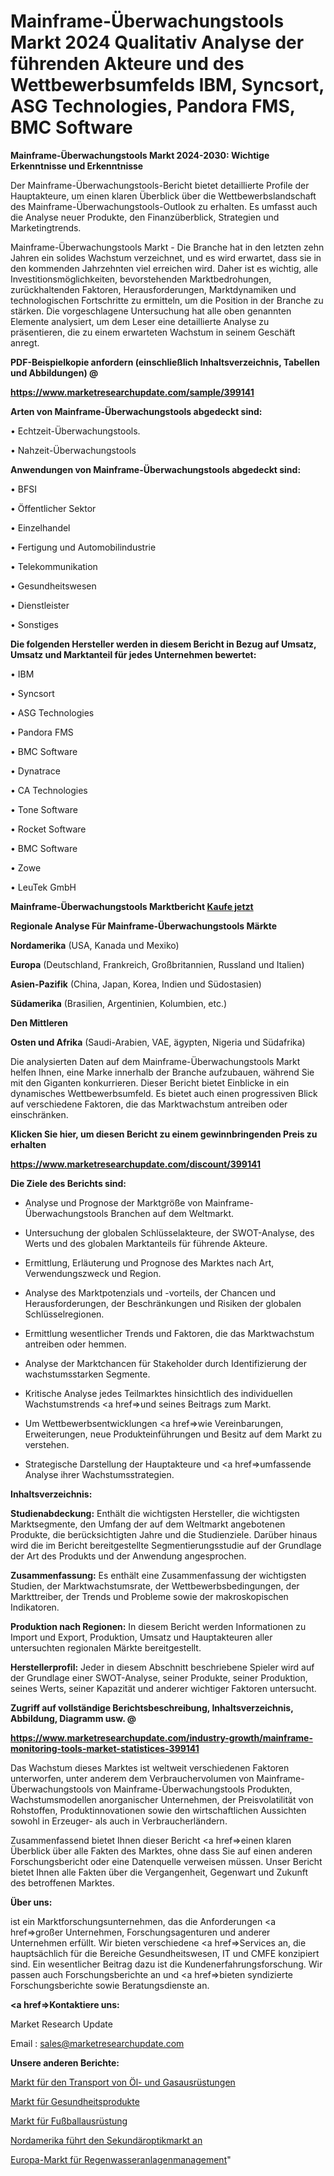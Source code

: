 # Mainframe-Überwachungstools Markt 2024 Qualitativ Analyse der führenden Akteure und des Wettbewerbsumfelds IBM, Syncsort, ASG Technologies, Pandora FMS, BMC Software

<strong>Mainframe-Überwachungstools Markt 2024-2030: Wichtige Erkenntnisse und Erkenntnisse</strong>

Der Mainframe-Überwachungstools-Bericht bietet detaillierte Profile der Hauptakteure, um einen klaren Überblick über die Wettbewerbslandschaft des Mainframe-Überwachungstools-Outlook zu erhalten. Es umfasst auch die Analyse neuer Produkte, den Finanzüberblick, Strategien und Marketingtrends.

Mainframe-Überwachungstools Markt - Die Branche hat in den letzten zehn Jahren ein solides Wachstum verzeichnet, und es wird erwartet, dass sie in den kommenden Jahrzehnten viel erreichen wird. Daher ist es wichtig, alle Investitionsmöglichkeiten, bevorstehenden Marktbedrohungen, zurückhaltenden Faktoren, Herausforderungen, Marktdynamiken und technologischen Fortschritte zu ermitteln, um die Position in der Branche zu stärken. Die vorgeschlagene Untersuchung hat alle oben genannten Elemente analysiert, um dem Leser eine detaillierte Analyse zu präsentieren, die zu einem erwarteten Wachstum in seinem Geschäft anregt.



<strong><b>PDF-Beispielkopie anfordern (einschließlich Inhaltsverzeichnis, Tabellen und Abbildungen) @ </b></strong>

<strong><a href=https://www.marketresearchupdate.com/sample/399141>

<strong>https://www.marketresearchupdate.com/sample/399141</u></a></strong></strong>



<strong>Arten von Mainframe-Überwachungstools abgedeckt sind:</strong>

• Echtzeit-Überwachungstools.

• Nahzeit-Überwachungstools



<strong>Anwendungen von Mainframe-Überwachungstools abgedeckt sind:</strong>

• BFSI

• Öffentlicher Sektor

• Einzelhandel

• Fertigung und Automobilindustrie

• Telekommunikation

• Gesundheitswesen

• Dienstleister

• Sonstiges



<strong>Die folgenden Hersteller werden in diesem Bericht in Bezug auf Umsatz, Umsatz und Marktanteil für jedes Unternehmen bewertet:</strong>

• IBM

• Syncsort

• ASG Technologies

• Pandora FMS

• BMC Software

• Dynatrace

• CA Technologies

• Tone Software

• Rocket Software

• BMC Software

• Zowe

• LeuTek GmbH



<strong>Mainframe-Überwachungstools Marktbericht <a href=https://www.marketresearchupdate.com/buynow/399141>Kaufe jetzt</a></strong>



<strong>Regionale Analyse Für Mainframe-Überwachungstools Märkte</strong>



<strong>Nordamerika</strong> (USA, Kanada und Mexiko)



<strong>Europa</strong> (Deutschland, Frankreich, Großbritannien, Russland und Italien)



<strong>Asien-Pazifik</strong> (China, Japan, Korea, Indien und Südostasien)



<strong>Südamerika</strong> (Brasilien, Argentinien, Kolumbien, etc.)



<strong>Den Mittleren</strong> 

<strong>Osten und Afrika</strong> (Saudi-Arabien, VAE, ägypten, Nigeria und Südafrika)

Die analysierten Daten auf dem Mainframe-Überwachungstools Markt helfen Ihnen, eine Marke innerhalb der Branche aufzubauen, während Sie mit den Giganten konkurrieren. Dieser Bericht bietet Einblicke in ein dynamisches Wettbewerbsumfeld. Es bietet auch einen progressiven Blick auf verschiedene Faktoren, die das Marktwachstum antreiben oder einschränken.



<strong>Klicken Sie hier, um diesen Bericht zu einem gewinnbringenden Preis zu erhalten
</strong>

<strong><a href=https://www.marketresearchupdate.com/discount/399141>https://www.marketresearchupdate.com/discount/399141</b></u></strong></a>



<strong>Die Ziele des Berichts sind:</strong>

- Analyse und Prognose der Marktgröße von Mainframe-Überwachungstools Branchen auf dem Weltmarkt.

- Untersuchung der globalen Schlüsselakteure, der SWOT-Analyse, des Werts und des globalen Marktanteils für führende Akteure.

- Ermittlung, Erläuterung und Prognose des Marktes nach Art, Verwendungszweck und Region.

- Analyse des Marktpotenzials und -vorteils, der Chancen und Herausforderungen, der Beschränkungen und Risiken der globalen Schlüsselregionen.

- Ermittlung wesentlicher Trends und Faktoren, die das Marktwachstum antreiben oder hemmen.

- Analyse der Marktchancen für Stakeholder durch Identifizierung der wachstumsstarken Segmente.

- Kritische Analyse jedes Teilmarktes hinsichtlich des individuellen Wachstumstrends <a href=>und</a> seines Beitrags zum Markt.

- Um Wettbewerbsentwicklungen <a href=>wie</a> Vereinbarungen, Erweiterungen, neue Produkteinführungen und Besitz auf dem Markt zu verstehen.

- Strategische Darstellung der Hauptakteure und <a href=>umfas</a>sende Analyse ihrer Wachstumsstrategien.



<strong>Inhaltsverzeichnis:</strong>



<strong>Studienabdeckung:</strong> Enthält die wichtigsten Hersteller, die wichtigsten Marktsegmente, den Umfang der auf dem Weltmarkt angebotenen Produkte, die berücksichtigten Jahre und die Studienziele. Darüber hinaus wird die im Bericht bereitgestellte Segmentierungsstudie auf der Grundlage der Art des Produkts und der Anwendung angesprochen.



<strong>Zusammenfassung:</strong> Es enthält eine Zusammenfassung der wichtigsten Studien, der Marktwachstumsrate, der Wettbewerbsbedingungen, der Markttreiber, der Trends und Probleme sowie der makroskopischen Indikatoren.



<strong>Produktion nach Regionen:</strong> In diesem Bericht werden Informationen zu Import und Export, Produktion, Umsatz und Hauptakteuren aller untersuchten regionalen Märkte bereitgestellt.



<strong>Herstellerprofil:</strong> Jeder in diesem Abschnitt beschriebene Spieler wird auf der Grundlage einer SWOT-Analyse, seiner Produkte, seiner Produktion, seines Werts, seiner Kapazität und anderer wichtiger Faktoren untersucht.



<strong><b>Zugriff auf vollständige Berichtsbeschreibung, Inhaltsverzeichnis, Abbildung, Diagramm usw. @ </b></strong>

<strong><a href=https://www.marketresearchupdate.com/industry-growth/mainframe-monitoring-tools-market-statistices-399141>https://www.marketresearchupdate.com/industry-growth/mainframe-monitoring-tools-market-statistices-399141</a></strong>

Das Wachstum dieses Marktes ist weltweit verschiedenen Faktoren unterworfen, unter anderem dem Verbrauchervolumen von Mainframe-Überwachungstools von Mainframe-Überwachungstools Produkten, Wachstumsmodellen anorganischer Unternehmen, der Preisvolatilität von Rohstoffen, Produktinnovationen sowie den wirtschaftlichen Aussichten sowohl in Erzeuger- als auch in Verbraucherländern.

Zusammenfassend bietet Ihnen dieser Bericht <a href=>einen</a> klaren Überblick über alle Fakten des Marktes, ohne dass Sie auf einen anderen Forschungsbericht oder eine Datenquelle verweisen müssen. Unser Bericht bietet Ihnen alle Fakten über die Vergangenheit, Gegenwart und Zukunft des betroffenen Marktes.



<strong>Über uns:</strong>

 ist ein Marktforschungsunternehmen, das die Anforderungen <a href=>großer</a> Unternehmen, Forschungsagenturen und anderer Unternehmen erfüllt. Wir bieten verschiedene <a href=>Services</a> an, die hauptsächlich für die Bereiche Gesundheitswesen, IT und CMFE konzipiert sind. Ein wesentlicher Beitrag dazu ist die Kundenerfahrungsforschung. Wir passen auch Forschungsberichte an und <a href=>bieten</a> syndizierte Forschungsberichte sowie Beratungsdienste an.



<strong><a href=>Kontaktiere uns:</a></strong>

Market Research Update

Email : sales@marketresearchupdate.com



<strong>Unsere anderen Berichte:</strong>

<a href=https://www.linkedin.com/pulse/oil-gas-equipment-transportation-market-2023>Markt für den Transport von Öl- und Gasausrüstungen</a>

<a href=https://www.linkedin.com/pulse/health-products-market-size-growth-set-surge-significantly>Markt für Gesundheitsprodukte</a>

<a href=https://www.linkedin.com/pulse/football-equipment-market-size-share-outlook-growth-prospects>Markt für Fußballausrüstung</a>

<a href=https://www.linkedin.com/pulse/north-america-led-secondary-optic-market-2023>Nordamerika führt den Sekundäroptikmarkt an</a>

<a href=https://www.linkedin.com/pulse/europe-stormwater-facility-management-market-trends-2023>Europa-Markt für Regenwasseranlagenmanagement</a>"
